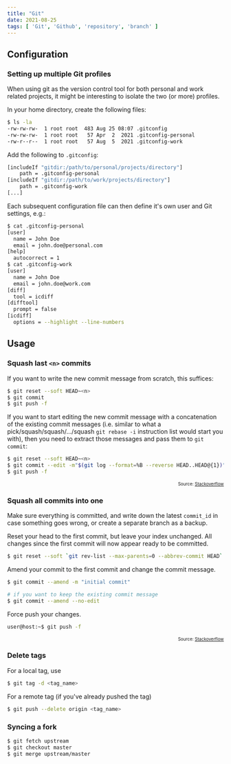 ```yaml
---
title: "Git"
date: 2021-08-25
tags: [ 'Git', 'Github', 'repository', 'branch' ]
---
```


## Configuration

### Setting up multiple Git profiles

When using git as the version control tool for both personal and work related
projects, it might be interesting to isolate the two (or more) profiles.

In your home directory, create the following files:

```bash
$ ls -la
-rw-rw-rw-  1 root root  483 Aug 25 08:07 .gitconfig
-rw-rw-rw-  1 root root   57 Apr  2  2021 .gitconfig-personal
-rw-r--r--  1 root root   57 Aug  5  2021 .gitconfig-work
```

Add the following to `.gitconfig`:

```bash
[includeIf "gitdir:/path/to/personal/projects/directory"]
    path = .gitconfig-personal
[includeIf "gitdir:/path/to/work/projects/directory"]
    path = .gitconfig-work
[...]
```

Each subsequent configuration file can then define it's own user and Git
settings, e.g.:

```bash
$ cat .gitconfig-personal
[user]
  name = John Doe
  email = john.doe@personal.com
[help]
  autocorrect = 1
$ cat .gitconfig-work
[user]
  name = John Doe
  email = john.doe@work.com
[diff]
  tool = icdiff
[difftool]
  prompt = false
[icdiff]
  options = --highlight --line-numbers
```

## Usage

### Squash last `<n>` commits

If you want to write the new commit message from scratch, this suffices:

```bash
$ git reset --soft HEAD~<n>
$ git commit
$ git push -f
```

If you want to start editing the new commit message with a concatenation of the existing commit messages (i.e. similar to what a\
pick/squash/squash/…/squash `git rebase -i` instruction list would start you with), then you need to extract those messages and pass them to `git commit`:

```bash
$ git reset --soft HEAD~<n>
$ git commit --edit -m"$(git log --format=%B --reverse HEAD..HEAD@{1})"
$ git push -f
```

<p style="font-size: 10px" align="right">
    Source: <a href="https://stackoverflow.com/a/5201642">Stackoverflow</a>
</p>

### Squash all commits into one

Make sure everything is committed, and write down the latest ```commit_id``` in case something goes wrong, or create a separate branch as a backup.

Reset your head to the first commit, but leave your index unchanged. All changes since the first commit will now appear ready to be committed.

```bash
$ git reset --soft `git rev-list --max-parents=0 --abbrev-commit HEAD`
```

Amend your commit to the first commit and change the commit message.

```bash
$ git commit --amend -m "initial commit"

# if you want to keep the existing commit message
$ git commit --amend --no-edit
```

Force push your changes.

```bash
user@host:~$ git push -f
```

<p style="font-size: 10px" align="right">
    Source: <a href="https://stackoverflow.com/a/49900667">Stackoverflow</a>
</p>

### Delete tags

For a local tag, use

```bash
$ git tag -d <tag_name>
```

For a remote tag (if you've already pushed the tag)

```bash
$ git push --delete origin <tag_name>
```

### Syncing a fork

```bash
$ git fetch upstream
$ git checkout master
$ git merge upstream/master
```

